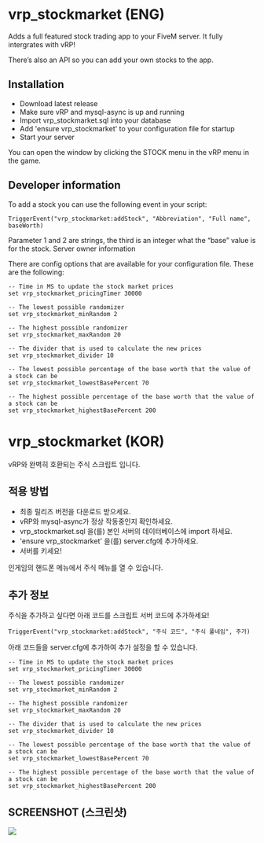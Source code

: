 # vrp_stockmarket (ENG)
Adds a full featured stock trading app to your FiveM server. It fully intergrates with vRP!

There’s also an API so you can add your own stocks to the app.

## Installation
- Download latest release
- Make sure vRP and mysql-async is up and running
- Import vrp_stockmarket.sql into your database
- Add 'ensure vrp_stockmarket' to your configuration file for startup
- Start your server

You can open the window by clicking the STOCK menu in the vRP menu in the game.

## Developer information

To add a stock you can use the following event in your script:

`TriggerEvent("vrp_stockmarket:addStock", "Abbreviation", "Full name", baseWorth)`

Parameter 1 and 2 are strings, the third is an integer what the “base” value is for the stock.
Server owner information

There are config options that are available for your configuration file. These are the following:

```
-- Time in MS to update the stock market prices
set vrp_stockmarket_pricingTimer 30000

-- The lowest possible randomizer
set vrp_stockmarket_minRandom 2

-- The highest possible randomizer
set vrp_stockmarket_maxRandom 20

-- The divider that is used to calculate the new prices
set vrp_stockmarket_divider 10

-- The lowest possible percentage of the base worth that the value of a stock can be
set vrp_stockmarket_lowestBasePercent 70

-- The highest possible percentage of the base worth that the value of a stock can be
set vrp_stockmarket_highestBasePercent 200
```

# vrp_stockmarket (KOR)
vRP와 완벽히 호환되는 주식 스크립트 입니다.

## 적용 방법
- 최종 릴리즈 버전을 다운로드 받으세요.
- vRP와 mysql-async가 정상 작동중인지 확인하세요.
- vrp_stockmarket.sql 을(를) 본인 서버의 데이터베이스에 import 하세요.
- 'ensure vrp_stockmarket' 을(를) server.cfg에 추가하세요.
- 서버를 키세요!

인게임의 핸드폰 메뉴에서 주식 메뉴를 열 수 있습니다.

## 추가 정보

주식을 추가하고 싶다면 아래 코드를 스크립트 서버 코드에 추가하세요!

`TriggerEvent("vrp_stockmarket:addStock", "주식 코드", "주식 풀네임", 주가)`

아래 코드들을 server.cfg에 추가하여 추가 설정을 할 수 있습니다.

```
-- Time in MS to update the stock market prices
set vrp_stockmarket_pricingTimer 30000

-- The lowest possible randomizer
set vrp_stockmarket_minRandom 2

-- The highest possible randomizer
set vrp_stockmarket_maxRandom 20

-- The divider that is used to calculate the new prices
set vrp_stockmarket_divider 10

-- The lowest possible percentage of the base worth that the value of a stock can be
set vrp_stockmarket_lowestBasePercent 70

-- The highest possible percentage of the base worth that the value of a stock can be
set vrp_stockmarket_highestBasePercent 200
```

## SCREENSHOT (스크린샷)

![](https://i.imgur.com/d7furrc.png)
